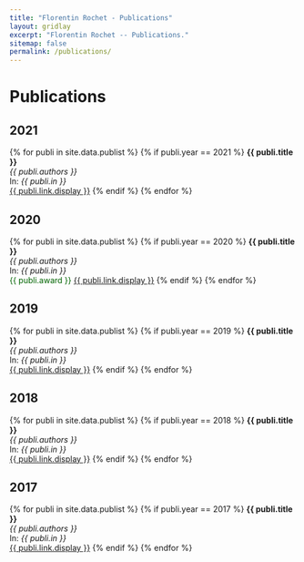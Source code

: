 ```yaml
---
title: "Florentin Rochet - Publications"
layout: gridlay
excerpt: "Florentin Rochet -- Publications."
sitemap: false
permalink: /publications/
---
```



# Publications

## 2021

{% for publi in site.data.publist %}
  {% if publi.year == 2021 %}
  <b>{{ publi.title }} </b><br />
  <em>{{ publi.authors }} </em><br />
  In:<em> {{ publi.in }} </em><br />
  <a href="{{ publi.link.url }}">{{ publi.link.display }}</a>
  {% endif %}
{% endfor %}

## 2020

{% for publi in site.data.publist %}
  {% if publi.year == 2020 %}
    <b>{{ publi.title }} </b><br />
    <em>{{ publi.authors }} </em><br />
    In:<em> {{ publi.in }} </em><br />
    <span style="color:darkgreen"> {{ publi.award }} </span>
    <a href="{{ publi.link.url }}">{{ publi.link.display }}</a>
  {% endif %}
{% endfor %}

## 2019

{% for publi in site.data.publist %}
  {% if publi.year == 2019 %}
  <b>{{ publi.title }} </b><br />
  <em>{{ publi.authors }} </em><br />
  In:<em> {{ publi.in }} </em><br />
  <a href="{{ publi.link.url }}">{{ publi.link.display }}</a>
  {% endif %}
{% endfor %}

## 2018

{% for publi in site.data.publist %}
  {% if publi.year == 2018 %}
  <b>{{ publi.title }} </b><br />
  <em>{{ publi.authors }} </em><br />
  In:<em> {{ publi.in }} </em><br />
  <a href="{{ publi.link.url }}">{{ publi.link.display }}</a>
  {% endif %}
{% endfor %}

## 2017

{% for publi in site.data.publist %}
  {% if publi.year == 2017 %}
  <b>{{ publi.title }} </b><br />
  <em>{{ publi.authors }} </em><br />
  In:<em> {{ publi.in }} </em><br />
  <a href="{{ publi.link.url }}">{{ publi.link.display }}</a>
  {% endif %}
{% endfor %}


